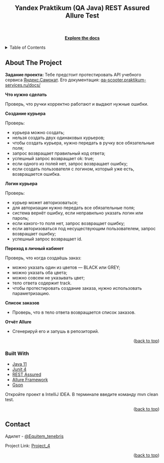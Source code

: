 <!-- PROJECT SHIELDS -->
<!--
*** I'm using markdown "reference style" links for readability.
*** Reference links are enclosed in brackets [ ] instead of parentheses ( ).
*** See the bottom of this document for the declaration of the reference variables
*** for contributors-url, forks-url, etc. This is an optional, concise syntax you may use.
*** https://www.markdownguide.org/basic-syntax/#reference-style-links
-->
<div align="center">
<h2 align="center">Yandex Praktikum (QA Java) REST Assured Allure Test</h2>
  <p align="center">

 <br /> 
    <br />
    <a href="https://github.com/Equitemtenebris/Project_4"><strong>Explore the docs</strong></a>
    <br />
  </p>
</div>

<!-- TABLE OF CONTENTS -->
<details>
  <summary>Table of Contents</summary>
  <ol>
    <li>
      <a href="#about-the-project">About The Project</a>
      <ul>
        <li><a href="#built-with">Built With</a></li>
      </ul>
    </li>
    <li><a href="#contact">Contact</a></li>
  </ol>
</details>

<!-- ABOUT THE PROJECT -->

## About The Project

**Задание проекта:** Тебе предстоит протестировать API учебного сервиса <a href="hhttp://qa-scooter.praktikum-services.ru">
Яндекс.Самокат</a>. Его документация: <a href="https://qa-scooter.praktikum-services.ru/docs/">
qa-scooter.praktikum-services.ru/docs/</a>

**Что нужно сделать**

Проверь, что ручки корректно работают и выдают нужные ошибки.

**Создание курьера**

Проверь:

- курьера можно создать;
- нельзя создать двух одинаковых курьеров;
- чтобы создать курьера, нужно передать в ручку все обязательные поля;
- запрос возвращает правильный код ответа;
- успешный запрос возвращает ok: true;
- если одного из полей нет, запрос возвращает ошибку;
- если создать пользователя с логином, который уже есть, возвращается ошибка.

**Логин курьера**

Проверь:

- курьер может авторизоваться;
- для авторизации нужно передать все обязательные поля;
- система вернёт ошибку, если неправильно указать логин или пароль;
- если какого-то поля нет, запрос возвращает ошибку;
- если авторизоваться под несуществующим пользователем, запрос возвращает ошибку;
- успешный запрос возвращает id.

**Переход в личный кабинет**

Проверь, что когда создаёшь заказ:

- можно указать один из цветов — BLACK или GREY;
- можно указать оба цвета;
- можно совсем не указывать цвет;
- тело ответа содержит track.
- чтобы протестировать создание заказа, нужно использовать параметризацию.

**Список заказов**

- Проверь, что в тело ответа возвращается список заказов.

**Отчёт Allure**

- Сгенерируй его и запушь в репозиторий.

<p align="right">(<a href="#readme-top">back to top</a>)</p>

### Built With

* <a href="https://www.java.com/ru/">Java 11</a>
* <a href="https://junit.org/junit4/">Junit 4</a>
* <a href="https://rest-assured.io/">REST Assured</a>
* <a href="https://github.com/allure-framework/">Allure Framework</a>
* <a href="https://mvnrepository.com/artifact/com.google.code.gson/gson">Gson</a>

Откройте проект в IntelliJ IDEA.
В терминале введите команду mvn clean test.

<p align="right">(<a href="#readme-top">back to top</a>)</p>
<!-- CONTACT -->

## Contact

Адилет - [@Equitem_tenebris](https://t.me/Equitem_Tenebris)

Project Link: [Project_4](https://github.com/Equitemtenebris/Project_4)

<p align="right">(<a href="#readme-top">back to top</a>)</p>